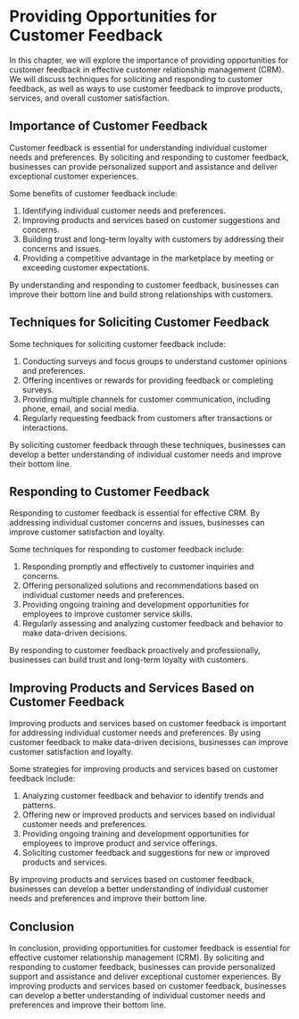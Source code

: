 Providing Opportunities for Customer Feedback
======================================================================================

In this chapter, we will explore the importance of providing opportunities for customer feedback in effective customer relationship management (CRM). We will discuss techniques for soliciting and responding to customer feedback, as well as ways to use customer feedback to improve products, services, and overall customer satisfaction.

Importance of Customer Feedback
-------------------------------

Customer feedback is essential for understanding individual customer needs and preferences. By soliciting and responding to customer feedback, businesses can provide personalized support and assistance and deliver exceptional customer experiences.

Some benefits of customer feedback include:

1. Identifying individual customer needs and preferences.
2. Improving products and services based on customer suggestions and concerns.
3. Building trust and long-term loyalty with customers by addressing their concerns and issues.
4. Providing a competitive advantage in the marketplace by meeting or exceeding customer expectations.

By understanding and responding to customer feedback, businesses can improve their bottom line and build strong relationships with customers.

Techniques for Soliciting Customer Feedback
-------------------------------------------

Some techniques for soliciting customer feedback include:

1. Conducting surveys and focus groups to understand customer opinions and preferences.
2. Offering incentives or rewards for providing feedback or completing surveys.
3. Providing multiple channels for customer communication, including phone, email, and social media.
4. Regularly requesting feedback from customers after transactions or interactions.

By soliciting customer feedback through these techniques, businesses can develop a better understanding of individual customer needs and improve their bottom line.

Responding to Customer Feedback
-------------------------------

Responding to customer feedback is essential for effective CRM. By addressing individual customer concerns and issues, businesses can improve customer satisfaction and loyalty.

Some techniques for responding to customer feedback include:

1. Responding promptly and effectively to customer inquiries and concerns.
2. Offering personalized solutions and recommendations based on individual customer needs and preferences.
3. Providing ongoing training and development opportunities for employees to improve customer service skills.
4. Regularly assessing and analyzing customer feedback and behavior to make data-driven decisions.

By responding to customer feedback proactively and professionally, businesses can build trust and long-term loyalty with customers.

Improving Products and Services Based on Customer Feedback
----------------------------------------------------------

Improving products and services based on customer feedback is important for addressing individual customer needs and preferences. By using customer feedback to make data-driven decisions, businesses can improve customer satisfaction and loyalty.

Some strategies for improving products and services based on customer feedback include:

1. Analyzing customer feedback and behavior to identify trends and patterns.
2. Offering new or improved products and services based on individual customer needs and preferences.
3. Providing ongoing training and development opportunities for employees to improve product and service offerings.
4. Soliciting customer feedback and suggestions for new or improved products and services.

By improving products and services based on customer feedback, businesses can develop a better understanding of individual customer needs and preferences and improve their bottom line.

Conclusion
----------

In conclusion, providing opportunities for customer feedback is essential for effective customer relationship management (CRM). By soliciting and responding to customer feedback, businesses can provide personalized support and assistance and deliver exceptional customer experiences. By improving products and services based on customer feedback, businesses can develop a better understanding of individual customer needs and preferences and improve their bottom line.
